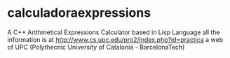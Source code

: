 # calculadoraexpressions
A C++ Arithmetical Expressions Calculator based in Lisp Language
all the information is at http://www.cs.upc.edu/pro2/index.php?id=practica a web of UPC (Polythecnic University of Catalonia - BarcelonaTech)

